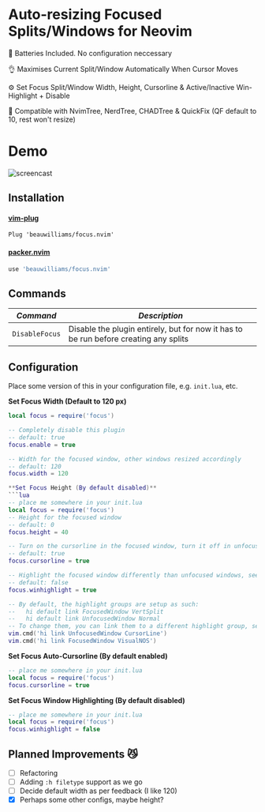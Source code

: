 # Auto-resizing Focused Splits/Windows for Neovim

🔋 Batteries Included. No configuration neccessary

👌 Maximises Current Split/Window Automatically When Cursor Moves

⚙️  Set Focus Split/Window Width, Height, Cursorline & Active/Inactive Win-Highlight + Disable

🙌 Compatible with NvimTree, NerdTree, CHADTree & QuickFix (QF default to 10, rest won't resize)

# Demo

![screencast](https://i.ibb.co/0tsKww4/focusop.gif)

## Installation
#### [vim-plug](https://github.com/junegunn/vim-plug)
```vim
Plug 'beauwilliams/focus.nvim'
```
#### [packer.nvim](https://github.com/wbthomason/packer.nvim)
```lua
use 'beauwilliams/focus.nvim'
```

## Commands

| _Command_      | _Description_ |
| -------------- | ------------- |
| `DisableFocus` |  Disable the plugin entirely, but for now it has to be run before creating any splits |

## Configuration

Place some version of this in your configuration file, e.g. `init.lua`, etc.


**Set Focus Width (Default to 120 px)**
```lua
local focus = require('focus')

-- Completely disable this plugin
-- default: true
focus.enable = true

-- Width for the focused window, other windows resized accordingly
-- default: 120
focus.width = 120

**Set Focus Height (By default disabled)**
```lua
-- place me somewhere in your init.lua
local focus = require('focus')
-- Height for the focused window
-- default: 0
focus.height = 40

-- Turn on the cursorline in the focused window, turn it off in unfocused windows
-- default: true
focus.cursorline = true

-- Highlight the focused window differently than unfocused windows, see `:h winhighlight`
-- default: false
focus.winhighlight = true

-- By default, the highlight groups are setup as such:
--   hi default link FocusedWindow VertSplit
--   hi default link UnfocusedWindow Normal
-- To change them, you can link them to a different highlight group, see `:h hi-default` for more info.
vim.cmd('hi link UnfocusedWindow CursorLine')
vim.cmd('hi link FocusedWindow VisualNOS')
```
**Set Focus Auto-Cursorline (By default enabled)**
```lua
-- place me somewhere in your init.lua
local focus = require('focus')
focus.cursorline = true
```
**Set Focus Window Highlighting (By default disabled)**
```lua
-- place me somewhere in your init.lua
local focus = require('focus')
focus.winhighlight = false
```



## Planned Improvements 😼

- [ ] Refactoring
- [ ] Adding `:h filetype` support as we go
- [ ] Decide default width as per feedback (I like 120)
- [x] Perhaps some other configs, maybe height?
